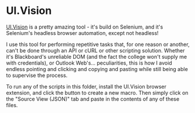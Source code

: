# UI.Vision

[UI.Vision](https://ui.vision/) is a pretty amazing tool - it's build on Selenium, and it's Selenium's headless browser automation, except not headless!

I use this tool for performing repetitive tasks that, for one reason or another, can't be done through an API or cURL or other scripting solution. Whether it's Blackboard's unreliable DOM (and the fact the college won't supply me with credentials), or Outlook Web's... peculiarities, this is how I avoid endless pointing and clicking and copying and pasting while still being able to supervise the process.

To run any of the scripts in this folder, install the UI.Vision browser extension, and click the button to create a new macro. Then simply click on the "Source View (JSON)" tab and paste in the contents of any of these files.
